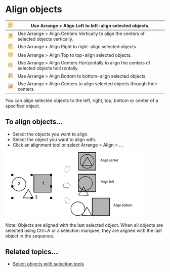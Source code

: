 # Align objects

| ![AlignLeft.png](assets/AlignLeft.png)                               | Use Arrange > Align Left to left-align selected objects.                                        |
| -------------------------------------------------------------------- | ----------------------------------------------------------------------------------------------- |
| ![AlignCentersVertically.png](assets/AlignCentersVertically.png)     | Use Arrange > Align Centers Vertically to align the centers of selected objects vertically.     |
| ![AlignRight.png](assets/AlignRight.png)                             | Use Arrange > Align Right to right-align selected objects.                                      |
| ![AlignTop.png](assets/AlignTop.png)                                 | Use Arrange > Align Top to top-align selected objects.                                          |
| ![AlignCentersHorizontally.png](assets/AlignCentersHorizontally.png) | Use Arrange > Align Centers Horizontally to align the centers of selected objects horizontally. |
| ![AlignBottom.png](assets/AlignBottom.png)                           | Use Arrange > Align Bottom to bottom-align selected objects.                                    |
| ![AlignCenters.png](assets/AlignCenters.png)                         | Use Arrange > Align Centers to align selected objects through their centers.                    |

You can align selected objects to the left, right, top, bottom or center of a specified object.

## To align objects...

- Select the objects you want to align.
- Select the object you want to align with.
- Click an alignment tool or select Arrange > Align > ...

![transform00010.png](assets/transform00010.png)

Note: Objects are aligned with the last selected object. When all objects are selected using Ctrl+A or a selection marquee, they are aligned with the last object in the sequence.

## Related topics...

- [Select objects with selection tools](../../Basics/basics/Select_objects_with_selection_tools)
